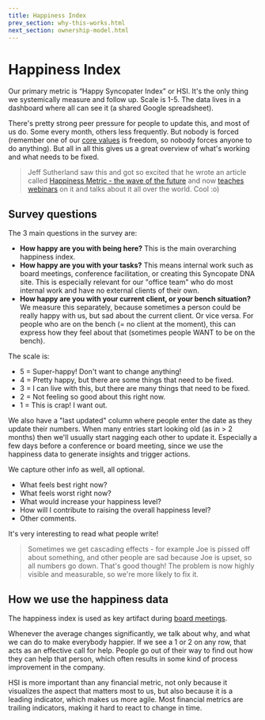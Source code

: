```yaml
---
title: Happiness Index
prev_section: why-this-works.html
next_section: ownership-model.html
---
```


Happiness Index
===============

Our primary metric is “Happy Syncopater Index” or HSI. It's the only thing we systemically measure and follow up. Scale is 1-5. The data lives in a dashboard where all can see it (a shared Google spreadsheet).

There's pretty strong peer pressure for people to update this, and most of us do. Some every month, others less frequently. But nobody is forced (remember one of our [core values](what-is-syncopate.html) is freedom, so nobody forces anyone to do anything). But all in all this gives us a great overview of what's working and what needs to be fixed.

> Jeff Sutherland saw this and got so excited that he wrote an article called [Happiness Metric - the wave of the future](http://www.scruminc.com/happiness-metric-wave-of-future) and now [teaches webinars](http://www.scruminc.com/happiness_metric/) on it and talks about it all over the world. Cool :o)

Survey questions
----------------

The 3 main questions in the survey are:

-   **How happy are you with being here?** This is the main overarching happiness index.
-   **How happy are you with your tasks?** This means internal work such as board meetings, conference facilitation, or creating this Syncopate DNA site. This is especially relevant for our "office team" who do most internal work and have no external clients of their own.
-   **How happy are you with your current client, or your bench situation?** We measure this separately, because sometimes a person could be really happy with us, but sad about the current client. Or vice versa. For people who are on the bench (= no client at the moment), this can express how they feel about that (sometimes people WANT to be on the bench).

The scale is:

-   5 = Super-happy! Don't want to change anything!
-   4 = Pretty happy, but there are some things that need to be fixed.
-   3 = I can live with this, but there are many things that need to be fixed.
-   2 = Not feeling so good about this right now.
-   1 = This is crap! I want out.

We also have a "last updated" column where people enter the date as they update their numbers. When many entries start looking old (as in &gt; 2 months) then we'll usually start nagging each other to update it. Especially a few days before a conference or board meeting, since we use the happiness data to generate insights and trigger actions.

We capture other info as well, all optional.

-   What feels best right now?
-   What feels worst right now?
-   What would increase your happiness level?
-   How will I contribute to raising the overall happiness level?
-   Other comments.

It's very interesting to read what people write!

> Sometimes we get cascading effects - for example Joe is pissed off about something, and other people are sad because Joe is upset, so all numbers go down. That's good though! The problem is now highly visible and measurable, so we're more likely to fix it.

How we use the happiness data
-----------------------------

The happiness index is used as key artifact during [board meetings](board.html).

Whenever the average changes significantly, we talk about why, and what we can do to make everybody happier. If we see a 1 or 2 on any row, that acts as an effective call for help. People go out of their way to find out how they can help that person, which often results in some kind of process improvement in the company.

HSI is more important than any financial metric, not only because it visualizes the aspect that matters most to us, but also because it is a leading indicator, which makes us more agile. Most financial metrics are trailing indicators, making it hard to react to change in time.

